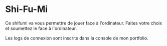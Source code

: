 # Shi-Fu-Mi

Ce shifumi va vous permettre de jouer face à l'ordinateur. Faites votre choix et soumettez le face à l'ordinateur.

Les logs de connexion sont inscrits dans la console de mon portfolio.
